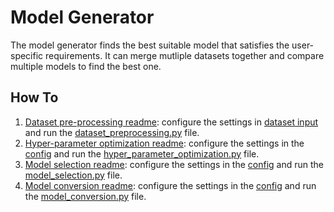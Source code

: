 # Model Generator
The model generator finds the best suitable model that satisfies the user-specific requirements. It can merge mutliple datasets together and compare multiple models to find the best one.

## How To

1. [Dataset pre-processing readme](Dataset_preprocessing/readme.md): configure the settings in [dataset input](Dataset_preprocessing/dataset_input_config.yaml) and run the [dataset_preprocessing.py](dataset_preprocessing.py) file.
2. [Hyper-parameter optimization readme](Hyper_parameter_optimization/readme.md): configure the settings in the [config](Hyper_parameter_optimization/hyper_parameter_optimization_config.yaml) and run the [hyper_parameter_optimization.py](hyper_parameter_optimization.py) file.
3. [Model selection readme](Model_selection/readme.md): configure the settings in the [config](Model_selection/model_selection_config.yaml) and run the [model_selection.py](model_selection.py) file.
4. [Model conversion readme](Model_conversion/readme.md): configure the settings in the [config](Model_conversion/model_conversion_config.yaml) and run the [model_conversion.py](model_conversion.py) file.
